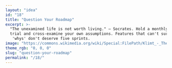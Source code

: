 ```yaml
---
layout: "idea"
id: "18"
title: "Question Your Roadmap"
excerpt: >-
  "The unexamined life is not worth living." — Socrates. Hold a monthly roadmap 
  trial and cross‑examine your own assumptions. Features that can't survive five
   'whys' don't deserve five sprints.
image: "https://commons.wikimedia.org/wiki/Special:FilePath/Klimt_-_The_Kiss.jpg"
theme_rgb: "0, 0, 0"
slug: "question-your-roadmap"
permalink: "/18/"
---
```

<!-- TODO: Paste the full body content for this idea here. -->
